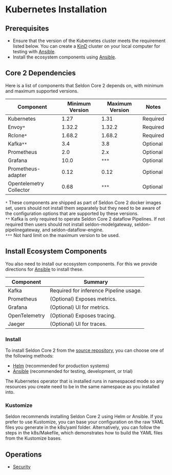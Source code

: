 # Kubernetes Installation

## Prerequisites

* Ensure that the version of the Kubernetes cluster meets the requirement listed below. You can create a [KinD](https://kind.sigs.k8s.io/docs/user/quick-start/#installation) cluster on your local computer for testing with [Ansible](ansible.md). 
* Install the ecosystem components using [Ansible](ansible.md).

## Core 2 Dependencies

Here is a list of components that Seldon Core 2 depends on, with minimum and maximum supported versions.

| Component | Minimum Version | Maximum Version | Notes |
| - | - | - | - |
| Kubernetes | 1.27 | 1.31 | Required |
| Envoy`*` | 1.32.2 | 1.32.2 | Required |
| Rclone`*` | 1.68.2 | 1.68.2 | Required |
| Kafka`**` | 3.4 | 3.8 | Optional |
| Prometheus | 2.0 | 2.x | Optional |
| Grafana | 10.0 | `***` | Optional |
| Prometheus-adapter | 0.12 | 0.12 | Optional |
| Opentelemetry Collector | 0.68 | `***` | Optional |

`*` These components are shipped as part of Seldon Core 2 docker images set, users should not install them separately but they need to be aware of the configuration options that are supported by these versions.  
`**` Kafka is only required to operate Seldon Core 2 dataflow Pipelines. If not required then users should not install seldon-modelgateway, seldon-pipelinegateway, and seldon-dataflow-engine.  
`***` Not hard limit on the maximum version to be used.  


## Install Ecosystem Components

You also need to install our ecosystem components. For this we provide directions for [Ansible](ansible.md) to install these.

| Component  | Summary |
| - | - |
| Kafka | Required for inference Pipeline usage. |
| Prometheus | (Optional) Exposes metrics. |
| Grafana | (Optional) UI for metrics. |
| OpenTelemetry | (Optional) Exposes tracing. |
| Jaeger | (Optional) UI for traces. |


### Install

To install Seldon Core 2 from the [source repository](https://github.com/SeldonIO/seldon-core), you can choose one of the following methods:

* [Helm](helm.md) (recommended for production systems)
* [Ansible](ansible.md) (recommended for testing, development, or trial)

The Kubernetes operator that is installed runs in namespaced mode so any resources you create
need to be in the same namespace as you installed into.

### Kustomize

Seldon recommends installing Seldon Core 2 using Helm or Ansible. If you prefer to use Kustomize, you can base your configuration on the raw YAML files you generate in the k8s/yaml folder. Alternatively, you can follow the steps in the k8s/Makefile, which demonstrates how to build the YAML files from the Kustomize bases.

## Operations

* [Security](security/README.md)
